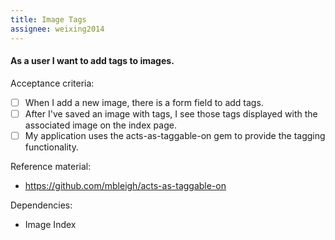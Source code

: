 ```yaml
---
title: Image Tags
assignee: weixing2014
---
```


#### As a user I want to add tags to images.

Acceptance criteria:
- [ ] When I add a new image, there is a form field to add tags.
- [ ] After I've saved an image with tags, I see those tags displayed with the
  associated image on the index page.
- [ ] My application uses the acts-as-taggable-on gem to provide the tagging
  functionality.

Reference material:
- https://github.com/mbleigh/acts-as-taggable-on

Dependencies:
- Image Index
